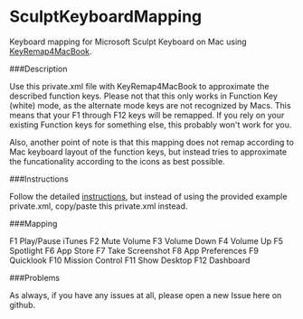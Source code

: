 SculptKeyboardMapping
=====================

Keyboard mapping for Microsoft Sculpt Keyboard on Mac using [KeyRemap4MacBook](https://pqrs.org/macosx/keyremap4macbook/index.html.en).

###Description

Use this private.xml file with KeyRemap4MacBook to approximate the described function keys. Please not that this only works in Function Key (white) mode, as the alternate mode keys are not recognized by Macs. This means that your F1 through F12 keys will be remapped. If you rely on your existing Function keys for something else, this probably won't work for you.

Also, another point of note is that this mapping does not remap according to Mac keyboard layout of the function keys, but instead tries to approximate the funcationality according to the icons as best possible.

###Instructions

Follow the detailed [instructions](https://pqrs.org/macosx/keyremap4macbook/document.html.en#privatexml), but instead of using the provided example private.xml, copy/paste this private.xml instead.

###Mapping

F1    Play/Pause iTunes
F2    Mute Volume
F3    Volume Down
F4    Volume Up
F5    Spotlight
F6    App Store
F7    Take Screenshot
F8    App Preferences
F9    Quicklook
F10   Mission Control
F11   Show Desktop
F12   Dashboard

###Problems

As always, if you have any issues at all, please open a new Issue here on github.

